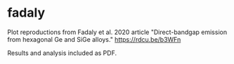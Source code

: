 # fadaly
Plot reproductions from Fadaly et al. 2020 article "Direct-bandgap emission  from hexagonal Ge and SiGe alloys." 
https://rdcu.be/b3WFn

Results and analysis included as PDF. 
